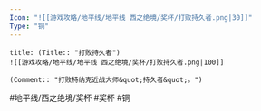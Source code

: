 ```yaml
---
Icon: "![[游戏攻略/地平线/地平线 西之绝境/奖杯/打败持久者.png|30]]"
Type: "铜"
---
```

```ad-common-bronze-trophy
title: (Title:: "打败持久者")
![[游戏攻略/地平线/地平线 西之绝境/奖杯/打败持久者.png|100]]

(Comment:: "打败特纳克近战大师&quot;持久者&quot;。")
```

#地平线/西之绝境/奖杯 #奖杯 #铜
